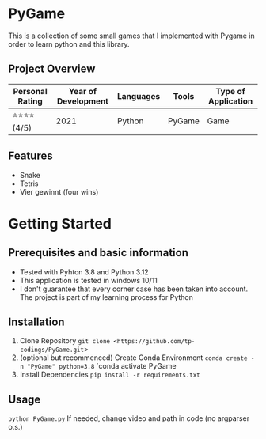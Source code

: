 # PyGame
This is a collection of some small games that I implemented with Pygame in order to learn python and this library.

## Project Overview

| Personal Rating | Year of Development | Languages | Tools | Type of Application |
| --- | --- | --- | --- | --- |
| ⭐️⭐️⭐️⭐️ (4/5) | 2021 | Python | PyGame | Game |

## Features
- Snake
- Tetris
- Vier gewinnt (four wins)

# Getting Started

## Prerequisites and basic information

- Tested with Pyhton 3.8 and Python 3.12
- This application is tested in windows 10/11
- I don't guarantee that every corner case has been taken into account. The project is part of my learning process for Python

## Installation

1. Clone Repository
`git clone <https://github.com/tp-codings/PyGame.git`>
2. (optional but recommenced) Create Conda Environment
`conda create -n "PyGame" python=3.8`
`conda activate PyGame
3. Install Dependencies
`pip install -r requirements.txt`

## Usage

`python PyGame.py`
If needed, change video and path in code (no argparser o.s.)
